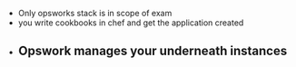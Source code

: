 - Only opsworks stack is in scope of exam
- you write cookbooks in chef and get the application created
- Opswork manages your underneath instances
	-